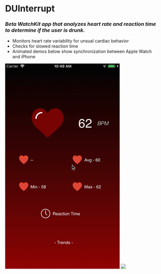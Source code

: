 # DUInterrupt
### _Beta WatchKit app that analyzes heart rate and reaction time to determine if the user is drunk._
* Monitors heart rate variability for unsual cardiac behavior
* Checks for slowed reaction time
* Animated demos below show synchronization between Apple Watch and iPhone

![](phonetest.gif)
![](watch.gif)<br/>

